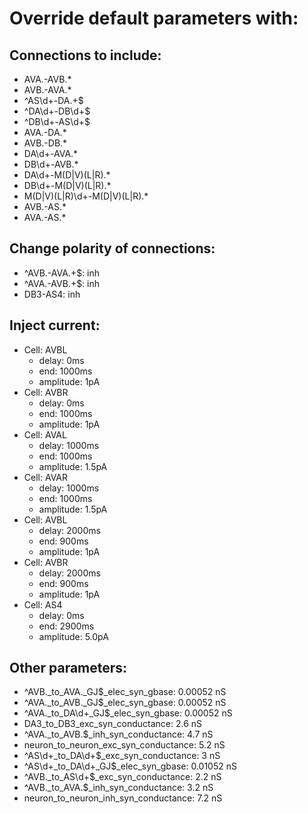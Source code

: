 # Override default parameters with:
## Connections to include:
- AVA.-AVB.*
- AVB.-AVA.*
- ^AS\d+-DA.+$
- ^DA\d+-DB\d+$
- ^DB\d+-AS\d+$
- AVA.-DA.*
- AVB.-DB.*
- DA\d+-AVA.*
- DB\d+-AVB.*
- DA\d+-M(D|V)(L|R).*
- DB\d+-M(D|V)(L|R).*
- M(D|V)(L|R)\d+-M(D|V)(L|R).*
- AVB.-AS.*
- AVA.-AS.*

## Change polarity of connections:
- ^AVB.-AVA.+$: inh
- ^AVA.-AVB.+$: inh
- DB3-AS4: inh

## Inject current:
- Cell: AVBL
    - delay: 0ms
    - end: 1000ms
    - amplitude: 1pA
- Cell: AVBR
    - delay: 0ms
    - end: 1000ms
    - amplitude: 1pA
- Cell: AVAL
    - delay: 1000ms
    - end: 1000ms
    - amplitude: 1.5pA
- Cell: AVAR
    - delay: 1000ms
    - end: 1000ms
    - amplitude: 1.5pA
- Cell: AVBL
    - delay: 2000ms
    - end: 900ms
    - amplitude: 1pA
- Cell: AVBR
    - delay: 2000ms
    - end: 900ms
    - amplitude: 1pA
- Cell: AS4
    - delay: 0ms
    - end: 2900ms
    - amplitude: 5.0pA

## Other parameters:
- ^AVB._to_AVA.\_GJ$_elec_syn_gbase: 0.00052 nS
- ^AVA._to_AVB.\_GJ$_elec_syn_gbase: 0.00052 nS
- ^AVA._to_DA\d+\_GJ$_elec_syn_gbase: 0.00052 nS
- DA3_to_DB3_exc_syn_conductance: 2.6 nS
- ^AVA._to_AVB.$_inh_syn_conductance: 4.7 nS
- neuron_to_neuron_exc_syn_conductance: 5.2 nS
- ^AS\d+_to_DA\d+$_exc_syn_conductance: 3 nS
- ^AS\d+_to_DA\d+\_GJ$_elec_syn_gbase: 0.01052 nS
- ^AVB._to_AS\d+$_exc_syn_conductance: 2.2 nS
- ^AVB._to_AVA.$_inh_syn_conductance: 3.2 nS
- neuron_to_neuron_inh_syn_conductance: 7.2 nS

